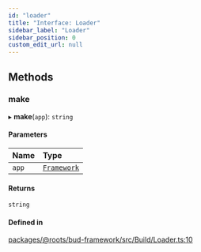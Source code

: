 ```yaml
---
id: "loader"
title: "Interface: Loader"
sidebar_label: "Loader"
sidebar_position: 0
custom_edit_url: null
---
```


## Methods

### make

▸ **make**(`app`): `string`

#### Parameters

| Name | Type |
| :------ | :------ |
| `app` | [`Framework`](../classes/framework.md) |

#### Returns

`string`

#### Defined in

[packages/@roots/bud-framework/src/Build/Loader.ts:10](https://github.com/roots/bud/blob/fa18f55d/packages/@roots/bud-framework/src/Build/Loader.ts#L10)

